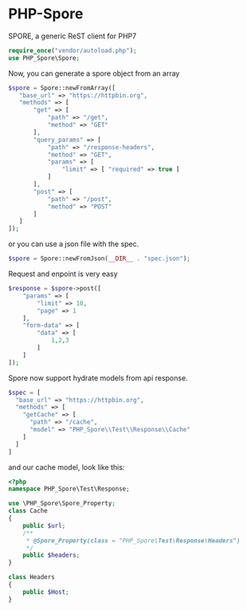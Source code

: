 # PHP-Spore
SPORE, a generic ReST client for PHP7
```php
require_once("vendor/autoload.php");
use PHP_Spore\Spore;
```
Now, you can generate a spore object from an array

```php
$spore = Spore::newFromArray([
   "base_url" => "https://httpbin.org",
   "methods" => [
       "get" => [
           "path" => "/get",
           "method" => "GET"
       ],
       "query_params" => [
           "path" => "/response-headers",
           "method" => "GET",
           "params" => [
               "limit" => [ "required" => true ]
           ]
       ],
       "post" => [
           "path" => "/post",
           "method" => "POST"
       ]
   ]
]);
```

or you can use a json file with the spec.
```php
$spore = Spore::newFromJson(__DIR__ . "spec.json");
```

Request and enpoint is very easy
```php
$response = $spore->post([
    "params" => [
        "limit" => 10,
        "page" => 1
    ],
    "form-data" => [
        "data" => [
            1,2,3
        ]
    ]
]);
```

Spore now support hydrate models from api response.
```php
$spec = [ 
  "base_url" => "https://httpbin.org",
  "methods" => [
    "getCache" => [
      "path" => "/cache",
      "model" => "PHP_Spore\\Test\\Response\\Cache"
    ]
  ]
]
```

and our cache model, look like this:

```php
<?php
namespace PHP_Spore\Test\Response;

use \PHP_Spore\Spore_Property;
class Cache
{
    public $url;
    /**
     * @Spore_Property(class = "PHP_Spore\Test\Response\Headers")
     */
    public $headers;
}

class Headers
{
    public $Host;
}
```

